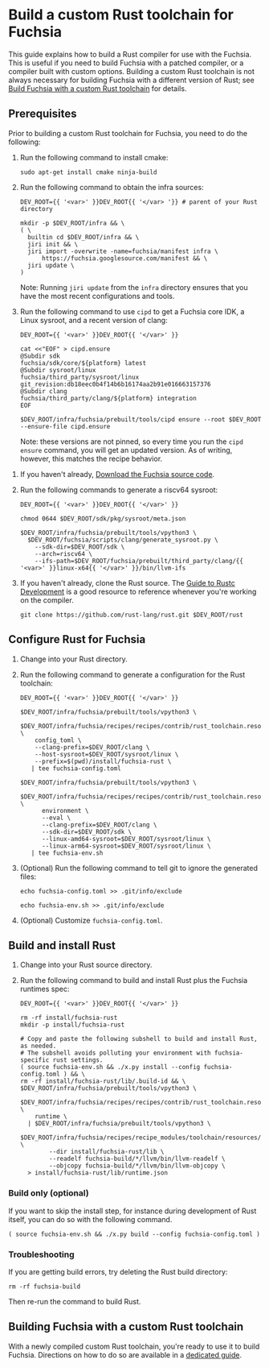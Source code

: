 # Build a custom Rust toolchain for Fuchsia

This guide explains how to build a Rust compiler for use with the Fuchsia. This
is useful if you need to build Fuchsia with a patched compiler, or a compiler
built with custom options. Building a custom Rust toolchain is not always
necessary for building Fuchsia with a different version of Rust; see
[Build Fuchsia with a custom Rust toolchain](/docs/development/build/fuchsia_custom_rust.md)
for details.

## Prerequisites

Prior to building a custom Rust toolchain for Fuchsia, you need to do the following:

1. Run the following command to install cmake:

   ```posix-terminal
   sudo apt-get install cmake ninja-build
   ```

1. Run the following command to obtain the infra sources:

   ```posix-terminal
   DEV_ROOT={{ '<var>' }}DEV_ROOT{{ '</var> '}} # parent of your Rust directory

   mkdir -p $DEV_ROOT/infra && \
   ( \
     builtin cd $DEV_ROOT/infra && \
     jiri init && \
     jiri import -overwrite -name=fuchsia/manifest infra \
         https://fuchsia.googlesource.com/manifest && \
     jiri update \
   )
   ```

   Note: Running `jiri update` from the `infra` directory ensures that you
   have the most recent configurations and tools.

1. Run the following command to use `cipd` to get a Fuchsia core IDK, a Linux
   sysroot, and a recent version of clang:

   ```posix-terminal
   DEV_ROOT={{ '<var>' }}DEV_ROOT{{ '</var>' }}

   cat <<"EOF" > cipd.ensure
   @Subdir sdk
   fuchsia/sdk/core/${platform} latest
   @Subdir sysroot/linux
   fuchsia/third_party/sysroot/linux git_revision:db18eec0b4f14b6b16174aa2b91e016663157376
   @Subdir clang
   fuchsia/third_party/clang/${platform} integration
   EOF

   $DEV_ROOT/infra/fuchsia/prebuilt/tools/cipd ensure --root $DEV_ROOT --ensure-file cipd.ensure
   ```

   Note: these versions are not pinned, so every time you run the `cipd ensure`
   command, you will get an updated version. As of writing, however, this
   matches the recipe behavior.

<!-- The next two steps are only needed until we start publishing a riscv64 source root. -->

1. If you haven't already, [Download the Fuchsia source code](/docs/get-started/get_fuchsia_source.md).

1. Run the following commands to generate a riscv64 sysroot:

   ```posix-terminal
   DEV_ROOT={{ '<var>' }}DEV_ROOT{{ '</var>' }}

   chmod 0644 $DEV_ROOT/sdk/pkg/sysroot/meta.json

   $DEV_ROOT/infra/fuchsia/prebuilt/tools/vpython3 \
     $DEV_ROOT/fuchsia/scripts/clang/generate_sysroot.py \
       --sdk-dir=$DEV_ROOT/sdk \
       --arch=riscv64 \
       --ifs-path=$DEV_ROOT/fuchsia/prebuilt/third_party/clang/{{ '<var>' }}linux-x64{{ '</var>' }}/bin/llvm-ifs
   ```

1. If you haven't already, clone the Rust source. The
   [Guide to Rustc Development] is a good resource to reference whenever you're
   working on the compiler.

   ```posix-terminal
   git clone https://github.com/rust-lang/rust.git $DEV_ROOT/rust
   ```

[Guide to Rustc Development]: https://rustc-dev-guide.rust-lang.org/building/how-to-build-and-run.html

## Configure Rust for Fuchsia

1. Change into your Rust directory.
1. Run the following command to generate a configuration for the Rust toolchain:

   ```posix-terminal
   DEV_ROOT={{ '<var>' }}DEV_ROOT{{ '</var>' }}

   $DEV_ROOT/infra/fuchsia/prebuilt/tools/vpython3 \
     $DEV_ROOT/infra/fuchsia/recipes/recipes/contrib/rust_toolchain.resources/generate_config.py \
       config_toml \
       --clang-prefix=$DEV_ROOT/clang \
       --host-sysroot=$DEV_ROOT/sysroot/linux \
       --prefix=$(pwd)/install/fuchsia-rust \
      | tee fuchsia-config.toml

   $DEV_ROOT/infra/fuchsia/prebuilt/tools/vpython3 \
       $DEV_ROOT/infra/fuchsia/recipes/recipes/contrib/rust_toolchain.resources/generate_config.py \
         environment \
         --eval \
         --clang-prefix=$DEV_ROOT/clang \
         --sdk-dir=$DEV_ROOT/sdk \
         --linux-amd64-sysroot=$DEV_ROOT/sysroot/linux \
         --linux-arm64-sysroot=$DEV_ROOT/sysroot/linux \
      | tee fuchsia-env.sh
   ```

1. (Optional) Run the following command to tell git to ignore the generated files:

   ```posix-terminal
   echo fuchsia-config.toml >> .git/info/exclude

   echo fuchsia-env.sh >> .git/info/exclude
   ```

1. (Optional) Customize `fuchsia-config.toml`.

## Build and install Rust

1. Change into your Rust source directory.
1. Run the following command to build and install Rust plus the Fuchsia runtimes spec:

   ```posix-terminal
   DEV_ROOT={{ '<var>' }}DEV_ROOT{{ '</var>' }}

   rm -rf install/fuchsia-rust
   mkdir -p install/fuchsia-rust

   # Copy and paste the following subshell to build and install Rust, as needed.
   # The subshell avoids polluting your environment with fuchsia-specific rust settings.
   ( source fuchsia-env.sh && ./x.py install --config fuchsia-config.toml ) && \
   rm -rf install/fuchsia-rust/lib/.build-id && \
   $DEV_ROOT/infra/fuchsia/prebuilt/tools/vpython3 \
     $DEV_ROOT/infra/fuchsia/recipes/recipes/contrib/rust_toolchain.resources/generate_config.py \
       runtime \
     | $DEV_ROOT/infra/fuchsia/prebuilt/tools/vpython3 \
         $DEV_ROOT/infra/fuchsia/recipes/recipe_modules/toolchain/resources/runtimes.py \
           --dir install/fuchsia-rust/lib \
           --readelf fuchsia-build/*/llvm/bin/llvm-readelf \
           --objcopy fuchsia-build/*/llvm/bin/llvm-objcopy \
     > install/fuchsia-rust/lib/runtime.json
   ```

### Build only (optional)

If you want to skip the install step, for instance during development of Rust
itself, you can do so with the following command.

```posix-terminal
( source fuchsia-env.sh && ./x.py build --config fuchsia-config.toml )
```

### Troubleshooting

If you are getting build errors, try deleting the Rust build directory:

```posix-terminal
rm -rf fuchsia-build
```

Then re-run the command to build Rust.

## Building Fuchsia with a custom Rust toolchain

With a newly compiled custom Rust toolchain, you're ready to use it to build
Fuchsia. Directions on how to do so are available in a [dedicated guide].

[dedicated guide]: /docs/development/build/fuchsia_custom_rust.md
